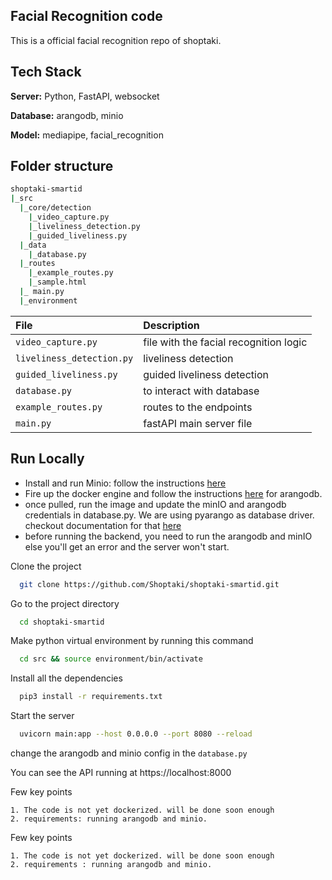 
## Facial Recognition code

This is a official facial recognition repo of shoptaki.


## Tech Stack

**Server:** Python, FastAPI, websocket

**Database:**  arangodb, minio

**Model:** mediapipe, facial_recognition


## Folder structure
```bash
shoptaki-smartid
|_src
  |_core/detection
    |_video_capture.py
    |_liveliness_detection.py
    |_guided_liveliness.py
  |_data
    |_database.py
  |_routes
    |_example_routes.py
    |_sample.html
  |_ main.py
  |_environment
```

| File      | Description                |
| :-------- | :------------------------- |
| `video_capture.py` | file with the facial recognition logic |
| `liveliness_detection.py` | liveliness detection |
| `guided_liveliness.py` | guided liveliness detection|
| `database.py` | to interact with database|
| `example_routes.py` | routes to the endpoints|
| `main.py` | fastAPI main server file|

## Run Locally
- Install and run Minio: follow the instructions [here](https://min.io/docs/minio/macos/index.html)
- Fire up the docker engine and follow the instructions [here](https://hub.docker.com/_/arangodb) for arangodb.
- once pulled, run the image and update the minIO and arangodb credentials in database.py. We are using pyarango as database driver. checkout documentation for that [here](https://docs.python-arango.com/en/main/)
- before running the backend, you need to run the arangodb and minIO else you'll get an error and the server won't start.

Clone the project

```bash
  git clone https://github.com/Shoptaki/shoptaki-smartid.git
```

Go to the project directory

```bash
  cd shoptaki-smartid
```

Make python virtual environment by running this command

```bash
  cd src && source environment/bin/activate
```

Install all the dependencies

```bash
  pip3 install -r requirements.txt
```

Start the server
```bash
  uvicorn main:app --host 0.0.0.0 --port 8080 --reload 
```
change the arangodb and minio config in the `database.py`

You can see the API running at https://localhost:8000

Few key points

    1. The code is not yet dockerized. will be done soon enough
    2. requirements: running arangodb and minio.

Few key points

    1. The code is not yet dockerized. will be done soon enough
    2. requirements : running arangodb and minio.


